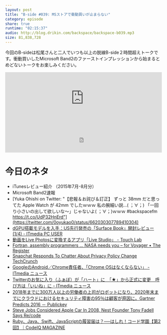 ```yaml
---
layout: post
title: "B-side #039: MSストアで衝動買いが止まらない"
category: episode
share: true
runtime: "02:15:37"
audio: http://blog.drikin.com/backspace/backspace-b039.mp3
size: 81,838,728
---
```


今回のB-sideは松尾さんと二人でいつも以上の脱線B-side２時間超えトークです。衝動買いしたMicrosoft Band2のファーストインプレッションから始まるとめどないトークをお楽しみください。

<iframe width="100%" height="166" scrolling="no" frameborder="no" src="https://w.soundcloud.com/player/?url=https%3A//api.soundcloud.com/tracks/231794704&amp;color=ff5500&amp;auto_play=false&amp;hide_related=false&amp;show_comments=true&amp;show_user=true&amp;show_reposts=false"></iframe>
<iframe src="http://backspace.fm/subscribes.html" width="100%" height="92" scrolling="no" frameborder="0"></iframe>

# 今日のネタ
- iTunesレビュー紹介 （2015年7月-8月分）
- Microsoft Band2速報
- [Yuka Ohishi on Twitter: "【悲報＆お詫び＆訂正】 ずっと 38mm だと思ってた Apple Watch が 42mm でしたｗｗｗ 私の腕細い説…( ；∀；) 「一回り小さいの出して欲しいな〜」じゃないよ( ；∀；)ｗｗｗ #backspacefm https://t.co/UdP32HnErd"](https://twitter.com/0oyukao0/status/662030307789410304)
- [dGPU搭載モデルを入手：US先行発売の「Surface Book」開封レビュー (1/4) - ITmedia PC USER](http://www.itmedia.co.jp/pcuser/articles/1511/04/news055.html)
- [動画をLive Photosに変換するアプリ「Live Studio」 - Touch Lab](http://touchlab.jp/2015/11/live_studio_app_review/)
- [Fortran, assembly programmers ... NASA needs you – for Voyager • The Register](http://www.theregister.co.uk/2015/10/31/brush_up_on_your_fortran/)
- [Snapchat Responds To Chatter About Privacy Policy Change  TechCrunch](http://techcrunch.com/2015/11/01/snapchat-responds-privacy-policy-change/)
- [GoogleのAndroid／Chrome責任者、「Chrome OSはなくならない」 - ITmedia ニュース](http://www.itmedia.co.jp/news/articles/1511/03/news019.html)
- [Twitterのお気に入り（ふぁぼ）が「ハート」に　「★」から正式に変更　呼び方は「いいね」に - ITmedia ニュース](http://www.itmedia.co.jp/news/articles/1511/04/news053.html)
- [2018年までに300万人以上の労働者の上司がロボットになり、2020年末までにクラウドにおけるセキュリティ障害の95％は顧客が原因に。Gartner Predicts 2016 － Publickey](http://www.publickey1.jp/blog/15/2018300202095gartner_predicts_2016.html)
- [Steve Jobs Considered Apple Car In 2008, Nest Founder Tony Fadell Says  Re/code](http://recode.net/2015/11/04/steve-jobs-tinkered-with-the-idea-of-an-apple-car-the-year-after-the-iphone-premiered/)
- [Ruby、Java、Swift、JavaScriptの履習届は？──はしれ！コード学園【第2回】｜CodeIQ MAGAZINE](https://codeiq.jp/magazine/2015/10/31456/)

